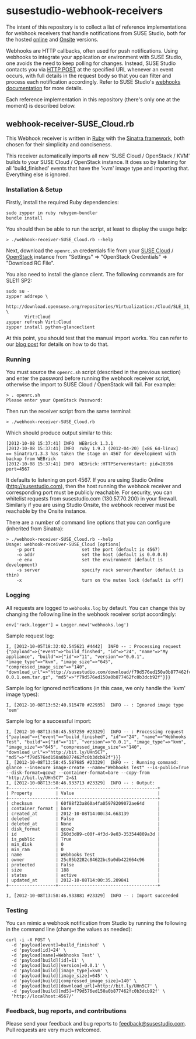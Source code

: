 susestudio-webhook-receivers
============================

The intent of this repository is to collect a list of reference implementations
for webhook receivers that handle notifications from SUSE Studio, both for the
hosted [online](http://susestudio.com) and
[Onsite](https://www.suse.com/products/susestudio/) versions.

Webhooks are HTTP callbacks, often used for push notifications. Using webhooks
to integrate your application or environment with SUSE Studio, one avoids the
need to keep polling for changes. Instead, SUSE Studio contacts you via [HTTP
POST](http://en.wikipedia.org/wiki/POST_%28HTTP%29) at the specified URL
whenever an event occurs, with full details in the request body so that you can
filter and process each notification accordingly. Refer to SUSE Studio's
[webhooks documentation](http://susestudio.com/docs/webhooks) for more details.

Each reference implementation in this repository (there's only one at the
moment) is described below.


webhook-receiver-SUSE_Cloud.rb
-------------------------------

This Webhook receiver is written in [Ruby](http://www.ruby-lang.org) with the
[Sinatra framework](http://www.sinatrarb.com/), both chosen for their
simplicity and conciseness.

This receiver automatically imports all new 'SUSE Cloud / OpenStack / KVM'
builds to your SUSE Cloud / OpenStack instance. It does so by listening for all
'build_finished' events that have the 'kvm' image type and importing that.
Everything else is ignored.


### Installation & Setup

Firstly, install the required Ruby dependencies:

    sudo zypper in ruby rubygem-bundler
    bundle install

You should then be able to run the script, at least to display the usage help:

    > ./webhook-receiver-SUSE_Cloud.rb --help

 Next, download the `openrc.sh` credentials file from your [SUSE
 Cloud](https://www.suse.com/products/suse-cloud/) /
 [OpenStack](http://www.openstack.org/) instance from "Settings" => "OpenStack
 Credentials" => "Download RC File".

You also need to install the glance client. The following commands are for
SLE11 SP2:

    sudo su -
    zypper addrepo \
           http://download.opensuse.org/repositories/Virtualization:/Cloud/SLE_11_SP2/ \
           Virt:Cloud
    zypper refresh Virt:Cloud
    zypper install python-glanceclient

At this point, you should test that the manual import works. You can refer to
our [blog post](http://blog.susestudio.com/2012/10/importing-images-into-suse-cloud.html)
for details on how to do that.


### Running

You must source the `openrc.sh` script (described in the previous section) and
enter the password before running the webhook receiver script, otherwise the
import to SUSE Cloud / OpenStack will fail. For example:

    > . openrc.sh
    Please enter your OpenStack Password:

Then run the receiver script from the same terminal:

    > ./webhook-receiver-SUSE_Cloud.rb

Which should produce output similar to this:

    [2012-10-08 15:37:41] INFO  WEBrick 1.3.1
    [2012-10-08 15:37:41] INFO  ruby 1.9.3 (2012-04-20) [x86_64-linux]
    == Sinatra/1.3.3 has taken the stage on 4567 for development with backup from WEBrick
    [2012-10-08 15:37:41] INFO  WEBrick::HTTPServer#start: pid=28396 port=4567

It defaults to listening on port 4567. If you are using Studio Online
(http://susestudio.com), then the host running the webhook receiver and
corresponding port must be publicly reachable. For security, you can whitelist
requests from susestudio.com (130.57.70.200) in your firewall. Similarly if you
are using Studio Onsite, the webhook receiver must be reachable by the Onsite
instance.

There are a number of command line options that you can configure (inherited
from Sinatra):

    > ./webhook-receiver-SUSE_Cloud.rb --help
    Usage: webhook-receiver-SUSE_Cloud [options]
        -p port                  set the port (default is 4567)
        -o addr                  set the host (default is 0.0.0.0)
        -e env                   set the environment (default is development)
        -s server                specify rack server/handler (default is thin)
        -x                       turn on the mutex lock (default is off)


### Logging

All requests are logged to `webhooks.log` by default. You can change this by
changing the following line in the webhook receiver script accordingly:

    env['rack.logger'] = Logger.new('webhooks.log')

Sample request log:

    I, [2012-10-05T18:32:02.545621 #4442]  INFO -- : Processing request {"payload"=>{"event"=>"build_finshed", "id"=>"24", "name"=>"My appliance", "build"=>{"id"=>"11", "version"=>"0.0.1", "image_type"=>"kvm", "image_size"=>"645", "compressed_image_size"=>"140", "download_url"=>"http://susestudio.com/download/f79d576ed150a0b877462fc0b3dcb92f/My_appliance.x86_64-0.0.1.oem.tar.gz", "md5"=>"f79d576ed150a0b877462fc0b3dcb92f"}}}

Sample log for ignored notifications (in this case, we only handle the 'kvm'
image types):

    I, [2012-10-08T13:52:40.915470 #22935]  INFO -- : Ignored image type 'oem'

Sample log for a successful import:

    I, [2012-10-08T13:58:45.587259 #23329]  INFO -- : Processing request {"payload"=>{"event"=>"build_finished", "id"=>"24", "name"=>"Webhooks Test", "build"=>{"id"=>"11", "version"=>"0.0.1", "image_type"=>"kvm", "image_size"=>"645", "compressed_image_size"=>"140", "download_url"=>"http://bit.ly/UHn5C7", "md5"=>"f79d576ed150a0b877462fc0b3dcb92f"}}}
    I, [2012-10-08T13:58:45.587685 #23329]  INFO -- : Running command:  glance --insecure image-create --name="Webhooks Test" --is-public=True --disk-format=qcow2 --container-format=bare --copy-from "http://bit.ly/UHn5C7" 2>&1
    I, [2012-10-08T13:58:46.933713 #23329]  INFO -- : Output:
    +------------------+--------------------------------------+
    | Property         | Value                                |
    +------------------+--------------------------------------+
    | checksum         | 60f88f23a860a4fa05978209072ae64d     |
    | container_format | bare                                 |
    | created_at       | 2012-10-08T14:00:34.663139           |
    | deleted          | False                                |
    | deleted_at       | None                                 |
    | disk_format      | qcow2                                |
    | id               | 260d3d89-c00f-4f3d-9e03-353544809a3d |
    | is_public        | True                                 |
    | min_disk         | 0                                    |
    | min_ram          | 0                                    |
    | name             | Webhooks Test                        |
    | owner            | 25c05b2282c84622bc9a0db422664c96     |
    | protected        | False                                |
    | size             | 188                                  |
    | status           | active                               |
    | updated_at       | 2012-10-08T14:00:35.209841           |
    +------------------+--------------------------------------+

    I, [2012-10-08T13:58:46.933881 #23329]  INFO -- : Import succeeded


### Testing

You can mimic a webhook notification from Studio by running the following in
the command line (change the values as needed):

    curl -i -X POST \
      -d 'payload[event]=build_finished' \
      -d 'payload[id]=24' \
      -d 'payload[name]=Webhooks Test' \
      -d 'payload[build][id]=11' \
      -d 'payload[build][version]=0.0.1' \
      -d 'payload[build][image_type]=kvm' \
      -d 'payload[build][image_size]=645' \
      -d 'payload[build][compressed_image_size]=140' \
      -d 'payload[build][download_url]=http://bit.ly/UHn5C7' \
      -d 'payload[build][md5]=f79d576ed150a0b877462fc0b3dcb92f' \
      'http://localhost:4567/'


### Feedback, bug reports, and contributions

Please send your feedback and bug reports to feedback@susestudio.com. Pull
requests are very much welcomed.
